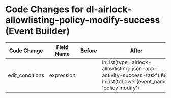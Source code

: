# Code Changes for dl-airlock-allowlisting-policy-modify-success (Event Builder)

| Code Change | Field Name | Before | After |
|-------------|------------|--------|-------|
| edit_conditions | expression |  | InList(type, 'airlock-allowlisting-json-app-activity-success-task') && InList(toLower(event_name), 'policy modify') |